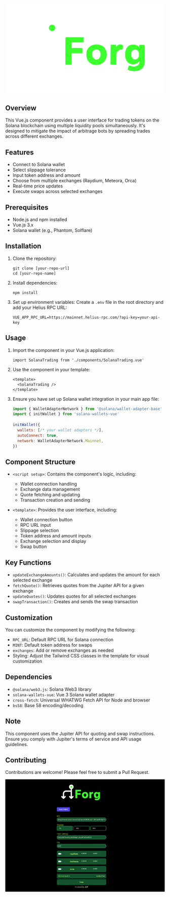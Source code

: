 ![logo](public/logo.png)


## Overview

This Vue.js component provides a user interface for trading tokens on the Solana blockchain using multiple liquidity pools simultaneously. It's designed to mitigate the impact of arbitrage bots by spreading trades across different exchanges.

## Features

- Connect to Solana wallet
- Select slippage tolerance
- Input token address and amount
- Choose from multiple exchanges (Raydium, Meteora, Orca)
- Real-time price updates
- Execute swaps across selected exchanges

## Prerequisites

- Node.js and npm installed
- Vue.js 3.x
- Solana wallet (e.g., Phantom, Solflare)

## Installation

1. Clone the repository:
   ```
   git clone [your-repo-url]
   cd [your-repo-name]
   ```

2. Install dependencies:
   ```
   npm install
   ```

3. Set up environment variables:
   Create a `.env` file in the root directory and add your Helius RPC URL:
   ```
   VUE_APP_RPC_URL=https://mainnet.helius-rpc.com/?api-key=your-api-key
   ```

## Usage

1. Import the component in your Vue.js application:
   ```vue
   import SolanaTrading from './components/SolanaTrading.vue'
   ```

2. Use the component in your template:
   ```vue
   <template>
     <SolanaTrading />
   </template>
   ```

3. Ensure you have set up Solana wallet integration in your main app file:
   ```javascript
   import { WalletAdapterNetwork } from '@solana/wallet-adapter-base'
   import { initWallet } from 'solana-wallets-vue'

   initWallet({
     wallets: [/* your wallet adapters */],
     autoConnect: true,
     network: WalletAdapterNetwork.Mainnet,
   })
   ```

## Component Structure

- `<script setup>`: Contains the component's logic, including:
  - Wallet connection handling
  - Exchange data management
  - Quote fetching and updating
  - Transaction creation and sending

- `<template>`: Provides the user interface, including:
  - Wallet connection button
  - RPC URL input
  - Slippage selection
  - Token address and amount inputs
  - Exchange selection and display
  - Swap button

## Key Functions

- `updateExchangeAmounts()`: Calculates and updates the amount for each selected exchange
- `fetchQuote()`: Retrieves quotes from the Jupiter API for a given exchange
- `updateQuotes()`: Updates quotes for all selected exchanges
- `swapTransaction()`: Creates and sends the swap transaction

## Customization

You can customize the component by modifying the following:

- `RPC_URL`: Default RPC URL for Solana connection
- `MINT`: Default token address for swaps
- `exchanges`: Add or remove exchanges as needed
- Styling: Adjust the Tailwind CSS classes in the template for visual customization

## Dependencies

- `@solana/web3.js`: Solana Web3 library
- `solana-wallets-vue`: Vue 3 Solana wallet adapter
- `cross-fetch`: Universal WHATWG Fetch API for Node and browser
- `bs58`: Base 58 encoding/decoding

## Note

This component uses the Jupiter API for quoting and swap instructions. Ensure you comply with Jupiter's terms of service and API usage guidelines.

## Contributing

Contributions are welcome! Please feel free to submit a Pull Request.


![alt text](public/ss.png)
